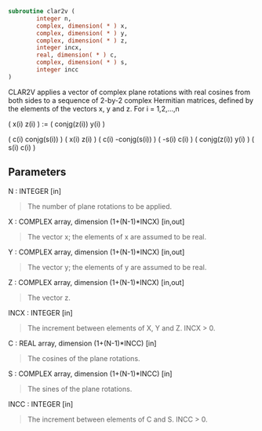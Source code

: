 ```fortran
subroutine clar2v (
        integer n,
        complex, dimension( * ) x,
        complex, dimension( * ) y,
        complex, dimension( * ) z,
        integer incx,
        real, dimension( * ) c,
        complex, dimension( * ) s,
        integer incc
)
```

CLAR2V applies a vector of complex plane rotations with real cosines
from both sides to a sequence of 2-by-2 complex Hermitian matrices,
defined by the elements of the vectors x, y and z. For i = 1,2,...,n

(       x(i)  z(i) ) :=
( conjg(z(i)) y(i) )

(  c(i) conjg(s(i)) ) (       x(i)  z(i) ) ( c(i) -conjg(s(i)) )
( -s(i)       c(i)  ) ( conjg(z(i)) y(i) ) ( s(i)        c(i)  )

## Parameters
N : INTEGER [in]
> The number of plane rotations to be applied.

X : COMPLEX array, dimension (1+(N-1)\*INCX) [in,out]
> The vector x; the elements of x are assumed to be real.

Y : COMPLEX array, dimension (1+(N-1)\*INCX) [in,out]
> The vector y; the elements of y are assumed to be real.

Z : COMPLEX array, dimension (1+(N-1)\*INCX) [in,out]
> The vector z.

INCX : INTEGER [in]
> The increment between elements of X, Y and Z. INCX > 0.

C : REAL array, dimension (1+(N-1)\*INCC) [in]
> The cosines of the plane rotations.

S : COMPLEX array, dimension (1+(N-1)\*INCC) [in]
> The sines of the plane rotations.

INCC : INTEGER [in]
> The increment between elements of C and S. INCC > 0.
